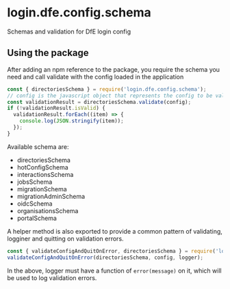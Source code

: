 # login.dfe.config.schema
Schemas and validation for DfE login config

## Using the package
After adding an npm reference to the package, you require the schema you need and call validate with the config loaded in the application

```javascript
const { directoriesSchema } = require('login.dfe.config.schema');
// config is the javascript object that represents the config to be validated.
const validationResult = directoriesSchema.validate(config);
if (!validationResult.isValid) {
  validationResult.forEach((item) => {
    console.log(JSON.stringify(item));
  });
}
```

Available schema are:

* directoriesSchema
* hotConfigSchema
* interactionsSchema
* jobsSchema
* migrationSchema
* migrationAdminSchema
* oidcSchema
* organisationsSchema
* portalSchema

A helper method is also exported to provide a common pattern of validating, logginer and quitting on validation errors.

```javascript
const { validateConfigAndQuitOnError, directoriesSchema } = require('login.dfe.config.schema');
validateConfigAndQuitOnError(directoriesSchema, config, logger);
```

In the above, logger must have a function of `error(message)` on it, which will be used to log validation errors.
